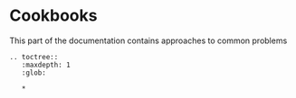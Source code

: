 # Cookbooks

This part of the documentation contains approaches to common problems


```eval_rst
.. toctree::
   :maxdepth: 1
   :glob:

   *
```
